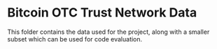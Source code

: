 # Bitcoin OTC Trust Network Data

This folder contains the data used for the project, along with a smaller
subset which can be used for code evaluation. 